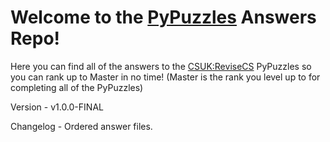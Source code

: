 # Welcome to the [PyPuzzles](https://revisecs.csuk.io/coding-challenges/) Answers Repo! 
Here you can find all of the answers to the [CSUK:ReviseCS](https://revisecs.csuk.io/) PyPuzzles so you can rank up to Master in no time! (Master is the rank you level up to for completing all of the PyPuzzles)


Version - v1.0.0-FINAL

Changelog - Ordered answer files.
